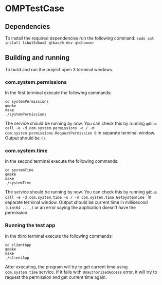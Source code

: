 # OMPTestCase

## Dependencies

To install the required dependencies run the following command: `sudo apt install libqt5dbus5 qtbase5-dev qtchooser`

## Building and running

To build and run the project open 3 terminal windows.

### com.system.permissions

In the first terminal execute the following commands:

```shell
cd systemPermissions
qmake
make
./systemPermissions
```

The service should be running by now. You can check this by
running `gdbus call -e -d com.system.permissions -o / -m com.system.permissions.RequestPermission 0` in separate
terminal window. Output should be `()`.

### com.system.time

In the second terminal execute the following commands:

```shell
cd systemTime
qmake
make
./systemTime
```

The service should be running by now. You can check this by
running `gdbus call -e -d com.system.time -o / -m com.system.time.GetSystemTime ` in separate
terminal window. Output should be current time in millisecond `(uint64 ...,)` or an error saying the application doesn't
have the permission.

### Running the test app

In the third terminal execute the following commands:

```shell
cd clientApp
qmake
make
./clientApp
```

After executing, the program will try to get current time using `com.system.time` service. If it fails
with `UnauthorizedAccess` error, it will try to request the permission and get current time again.